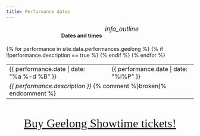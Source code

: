 ```yaml
---
title: Performance dates
---
```


<div style='display: flex; justify-content: center;'>
  <h4 style='margin-right: 0.5rem;'>Dates and times</h4>
  <i class='material-icons' style='font-size: 1.2em; cursor: pointer' title='The show runs for somewhere in the realm of 2 and a half hours, including interval.'>info_outline</i>
</div>
<table>
  {% for performance in site.data.performances.geelong %}
  <tr>
    <td style='padding-right: 3vw'>
      {{ performance.date | date: "%a %-d %B" }}
    </td>
    <td>
      {{ performance.date | date: "%l%P" }}
    </td>
  </tr>
  {% if !!performance.description == true %}
  <tr>
    <td colspan=2>
      <i>{{ performance.description }}</i>
      {% comment %}broken{% endcomment %}
    </td>
  </tr>
  {% endif %}
  {% endfor %}
</table>
<div style='margin-top: 3rem; text-align: center'>
  <a href='{{ site.data.general.geelong_tickets_url }}' style='font-size: 2rem; font-family: "Orbitron";'>Buy Geelong Showtime tickets!</a>
</div>
